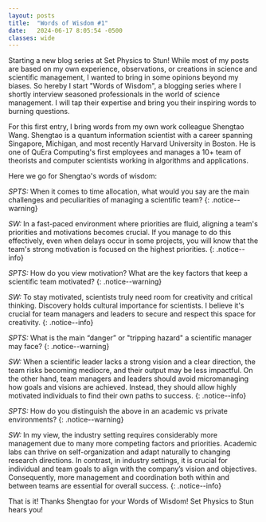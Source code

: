 ```yaml
---
layout: posts
title:  "Words of Wisdom #1"
date:   2024-06-17 8:05:54 -0500
classes: wide
---
```


Starting a new blog series at Set Physics to Stun! While most of my posts are based on my own experience, observations, or creations in science and scientific management, I wanted to bring in some opinions beyond my biases. So hereby I start "Words of Wisdom", a blogging series where I shortly interview seasoned professionals in the world of science management. I will tap their expertise and bring you their inspiring words to burning questions.

For this first entry, I bring words from my own work colleague Shengtao Wang. Shengtao is a quantum information scientist with a career spanning Singapore, Michigan, and most recently Harvard University in Boston. He is one of QuEra Computing's first employees and manages a 10+ team of theorists and computer scientists working in algorithms and applications.

Here we go for Shengtao's words of wisdom:

*SPTS:* When it comes to time allocation, what would you say are the main challenges and peculiarities of managing a scientific team? 
{: .notice--warning}

*SW:* In a fast-paced environment where priorities are fluid, aligning a team's priorities and motivations becomes crucial. If you manage to do this effectively, even when delays occur in some projects, you will know that the team's strong motivation is focused on the highest priorities.
{: .notice--info}

*SPTS:* How do you view motivation? What are the key factors that keep a scientific team motivated?
{: .notice--warning}

*SW:* To stay motivated, scientists truly need room for creativity and critical thinking. Discovery holds cultural importance for scientists. I believe it's crucial for team managers and leaders to secure and respect this space for creativity.
{: .notice--info}

*SPTS:* What is the main “danger” or "tripping hazard" a scientific manager may face?
{: .notice--warning}

*SW:* When a scientific leader lacks a strong vision and a clear direction, the team risks becoming mediocre, and their output may be less impactful. On the other hand, team managers and leaders should avoid micromanaging how goals and visions are achieved. Instead, they should allow highly motivated individuals to find their own paths to success.
{: .notice--info}

*SPTS:* How do you distinguish the above in an academic vs private environments?
{: .notice--warning}

*SW:* In my view, the industry setting requires considerably more management due to many more competing factors and priorities. Academic labs can thrive on self-organization and adapt naturally to changing research directions. In contrast, in industry settings, it is crucial for individual and team goals to align with the company’s vision and objectives. Consequently, more management and coordination both within and between teams are essential for overall success.
{: .notice--info}

That is it! Thanks Shengtao for your Words of Wisdom! Set Physics to Stun hears you!